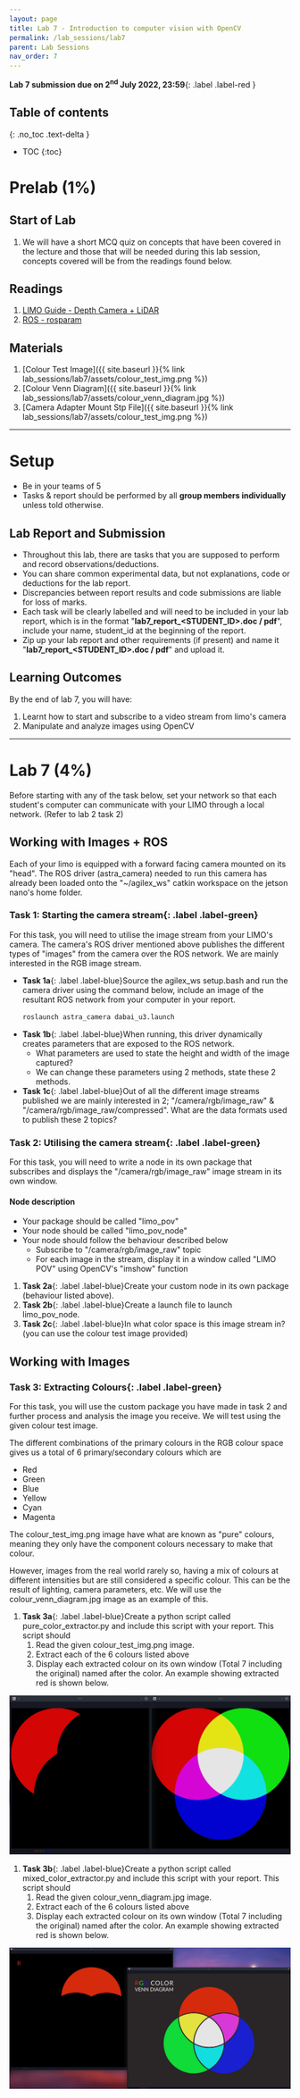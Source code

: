 ```yaml
---
layout: page
title: Lab 7 - Introduction to computer vision with OpenCV
permalink: /lab_sessions/lab7
parent: Lab Sessions
nav_order: 7
---
```

**Lab 7 submission due on 2<sup>nd</sup> July 2022, 23:59**{: .label .label-red }

## Table of contents
{: .no_toc .text-delta }

- TOC
{:toc}

# Prelab (1%)

## Start of Lab
1. We will have a short MCQ quiz on concepts that have been covered in the lecture and those that will be needed during this lab session, concepts covered will be from the readings found below.

## Readings
1. [LIMO Guide - Depth Camera + LiDAR](https://github.com/agilexrobotics/limo-doc/blob/master/Limo%20user%20manual(EN).md#7-depth-camera--lidar-mapping)
2. [ROS - rosparam](http://wiki.ros.org/rosparam)

## Materials
1. [Colour Test Image]({{ site.baseurl }}{% link lab_sessions/lab7/assets/colour_test_img.png %})
2. [Colour Venn Diagram]({{ site.baseurl }}{% link lab_sessions/lab7/assets/colour_venn_diagram.jpg %})
3. [Camera Adapter Mount Stp File]({{ site.baseurl }}{% link lab_sessions/lab7/assets/colour_test_img.png %})

----

# Setup
* Be in your teams of 5
* Tasks & report should be performed by all **group members individually** unless told otherwise.

## Lab Report and Submission
* Throughout this lab, there are tasks that you are supposed to perform and record observations/deductions.
* You can share common experimental data, but not explanations, code or deductions for the lab report.
* Discrepancies between report results and code submissions are liable for loss of marks.
* Each task will be clearly labelled and will need to be included in your lab report, which is in the format "**lab7\_report\_<STUDENT\_ID>.doc / pdf**", include your name, student_id at the beginning of the report.
* Zip up your lab report and other requirements (if present) and name it "**lab7\_report\_<STUDENT\_ID>.doc / pdf**" and upload it.

## Learning Outcomes
By the end of lab 7, you will have:
1. Learnt how to start and subscribe to a video stream from limo's camera
2. Manipulate and analyze images using OpenCV

----

# Lab 7 (4%)
Before starting with any of the task below, set your network so that each student's computer can communicate with your LIMO through a local network. (Refer to lab 2 task 2)

## Working with Images + ROS
Each of your limo is equipped with a forward facing camera mounted on its "head". The ROS driver (astra_camera) needed to run this camera has already been loaded onto the "~/agilex_ws" catkin workspace on the jetson nano's home folder.

### **Task 1: Starting the camera stream**{: .label .label-green}
For this task, you will need to utilise the image stream from your LIMO's camera. The camera's ROS driver mentioned above publishes the different types of "images" from the camera over the ROS network. We are mainly interested in the RGB image stream.

* **Task 1a**{: .label .label-blue}Source the agilex_ws setup.bash and run the camera driver using the command below, include an image of the resultant ROS network from your computer in your report.
  ```bash
  roslaunch astra_camera dabai_u3.launch
  ```
* **Task 1b**{: .label .label-blue}When running, this driver dynamically creates parameters that are exposed to the ROS network.
  * What parameters are used to state the height and width of the image captured?
  * We can change these parameters using 2 methods, state these 2 methods.
* **Task 1c**{: .label .label-blue}Out of all the different image streams published we are mainly interested in 2; "/camera/rgb/image_raw" & "/camera/rgb/image_raw/compressed". What are the data formats used to publish these 2 topics?

### **Task 2: Utilising the camera stream**{: .label .label-green}
For this task, you will need to write a node in its own package that subscribes and displays the "/camera/rgb/image_raw" image stream in its own window.

#### **Node description**
* Your package should be called "limo_pov"
* Your node should be called "limo_pov_node"
* Your node should follow the behaviour described below
   * Subscribe to "/camera/rgb/image_raw" topic
   * For each image in the stream, display it in a window called "LIMO POV" using OpenCV's "imshow" function

1. **Task 2a**{: .label .label-blue}Create your custom node in its own package (behaviour listed above).
2. **Task 2b**{: .label .label-blue}Create a launch file to launch limo_pov_node.
3. **Task 2c**{: .label .label-blue}In what color space is this image stream in? (you can use the colour test image provided)

## Working with Images

### **Task 3: Extracting Colours**{: .label .label-green}
For this task, you will use the custom package you have made in task 2 and further process and analysis the image you receive. We will test using the given colour test image.

The different combinations of the primary colours in the RGB colour space gives us a total of 6 primary/secondary colours which are
* Red
* Green
* Blue
* Yellow
* Cyan
* Magenta

The colour_test_img.png image have what are known as "pure" colours, meaning they only have the component colours necessary to make that colour.

However, images from the real world rarely so, having a mix of colours at different intensities but are still considered a specific colour. This can be the result of lighting, camera parameters, etc. We will use the colour_venn_diagram.jpg image as an example of this.

1. **Task 3a**{: .label .label-blue}Create a python script called pure_color_extractor.py and include this script with your report. This script should
   1. Read the given colour_test_img.png image.
   2. Extract each of the 6 colours listed above
   3. Display each extracted colour on its own window (Total 7 including the original) named after the color. An example showing extracted red is shown below.

![pure red extracted](assets/example_extract_pure.png)

1. **Task 3b**{: .label .label-blue}Create a python script called mixed_color_extractor.py and include this script with your report. This script should
   1. Read the given colour_venn_diagram.jpg image.
   2. Extract each of the 6 colours listed above
   3. Display each extracted colour on its own window (Total 7 including the original) named after the color. An example showing extracted red is shown below.

![mixed red extracted](assets/example_extract_mix.png)
